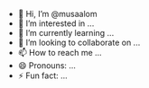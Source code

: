- 👋 Hi, I’m @musaalom
- 👀 I’m interested in ...
- 🌱 I’m currently learning ...
- 💞️ I’m looking to collaborate on ...
- 📫 How to reach me ...
- 😄 Pronouns: ...
- ⚡ Fun fact: ...

<!---
musaalom/musaalom is a ✨ special ✨ repository because its `README.md` (this file) appears on your GitHub profile.
You can click the Preview link to take a look at your changes.
--->
